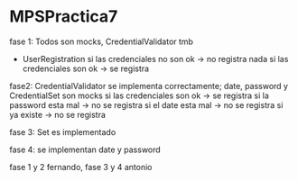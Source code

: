 # MPSPractica7

fase 1: Todos son mocks, CredentialValidator tmb
- UserRegistration 
si las credenciales no son ok -> no registra nada
si las credenciales son ok -> se registra

fase2: CredentialValidator se implementa correctamente; date, password y CredentialSet son mocks
si las credenciales son ok -> se registra
si la password esta mal -> no se registra
si el date esta mal -> no se registra
si ya existe -> no se registra

fase 3: Set es implementado

fase 4: se implementan date y password

fase 1 y 2 fernando, fase 3 y 4 antonio
